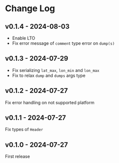# Change Log

## v0.1.4 - 2024-08-03

- Enable LTO
- Fix error message of `comment` type error on `dump(s)`

## v0.1.3 - 2024-07-29

- Fix serializing `lat_max`, `lon_min` and `lon_max`
- Fix to relax `dump` and `dumps` args type

## v0.1.2 - 2024-07-27

Fix error handling on not supported platform

## v0.1.1 - 2024-07-27

Fix types of `Header`

## v0.1.0 - 2024-07-27

First release

